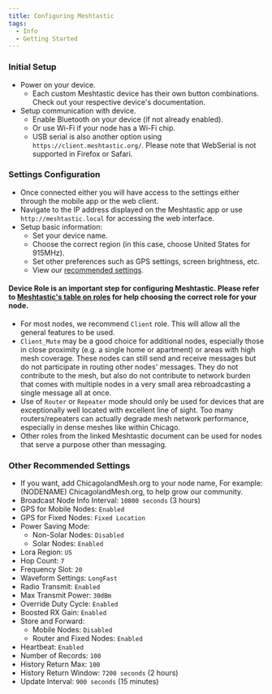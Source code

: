 ```yaml
---
title: Configuring Meshtastic
tags:
  - Info
  - Getting Started
---
```


### Initial Setup
   - Power on your device.
      - Each custom Meshtastic device has their own button combinations. Check out your respective device's documentation.
   - Setup communication with device.
      - Enable Bluetooth on your device (if not already enabled).
      - Or use Wi-Fi if your node has a Wi-Fi chip.
      - USB serial is also another option using `https://client.meshtastic.org/`. Please note that WebSerial is not supported in Firefox or Safari.

### Settings Configuration
   - Once connected either you will have access to the settings either through the mobile app or the web client.
   - Navigate to the IP address displayed on the Meshtastic app or use `http://meshtastic.local` for accessing the web interface.
   - Setup basic information:
     - Set your device name.
     - Choose the correct region (in this case, choose United States for 915MHz).
     - Set other preferences such as GPS settings, screen brightness, etc.
     - View our [recommended settings](#other-recommended-settings).

#### Device Role is an important step for configuring Meshtastic.  Please refer to [Meshtastic's table on roles](https://meshtastic.org/docs/configuration/radio/device/) for help choosing the correct role for your node.  
- For most nodes, we recommend `Client` role.  This will allow all the general features to be used.
- `Client_Mute` may be a good choice for additional nodes, especially those in close proximity (e.g. a single home or apartment) or areas with high mesh coverage. These nodes can still send and receive messages but do not participate in routing other nodes' messages. They do not contribute to the mesh, but also do not contribute to network burden that comes with multiple nodes in a very small area rebroadcasting a single message all at once.
- Use of `Router` or `Repeater` mode should only be used for devices that are exceptionally well located with excellent line of sight. Too many routers/repeaters can actually degrade mesh network performance, especially in dense meshes like within Chicago.
- Other roles from the linked Meshtastic document can be used for nodes that serve a purpose other than messaging.

### Other Recommended Settings
- If you want, add ChicagolandMesh.org to your node name, For example: (NODENAME) ChicagolandMesh.org, to help grow our community.
- Broadcast Node Info Interval: `10800 seconds` (3 hours)
- GPS for Mobile Nodes: `Enabled`
- GPS for Fixed Nodes: `Fixed Location`
- Power Saving Mode:
    - Non-Solar Nodes: `Disabled`
    - Solar Nodes: `Enabled`
- Lora Region: `US`
- Hop Count: `7`
- Frequency Slot: `20`
- Waveform Settings: `LongFast`
- Radio Transmit: `Enabled`
- Max Transmit Power: `30dBm`
- Override Duty Cycle: `Enabled`
- Boosted RX Gain: `Enabled`
- Store and Forward:
    - Mobile Nodes: `Disabled`
    - Router and Fixed Nodes: `Enabled`
- Heartbeat: `Enabled`
- Number of Records: `100`
- History Return Max: `100`
- History Return Window: `7200 seconds` (2 hours)
- Update Interval: `900 seconds` (15 minutes)
